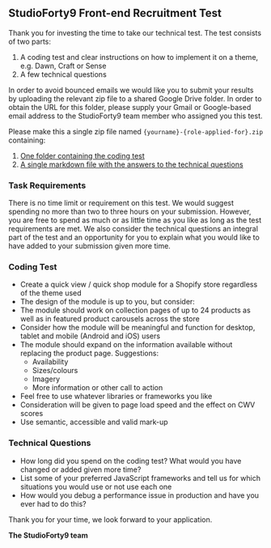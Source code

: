 ## StudioForty9 Front-end Recruitment Test

Thank you for investing the time to take our technical test. The test consists of two parts:

1. A coding test and clear instructions on how to implement it on a theme, e.g. Dawn, Craft or Sense
2. A few technical questions

In order to avoid bounced emails we would like you to submit your results by uploading the relevant zip file to a shared Google Drive folder. 
In order to obtain the URL for this folder, please supply your Gmail or Google-based email address to the StudioForty9 team member who assigned you this test.

Please make this a single zip file named `{yourname}-{role-applied-for}.zip` containing:

1. [One folder containing the coding test](#coding-test)
2. [A single markdown file with the answers to the technical questions](#technical-questions)

### Task Requirements

There is no time limit or requirement on this test. 
We would suggest spending no more than two to three hours on your submission. However, you are free to spend as much or as little time as you like as long as the test requirements are met.
We also consider the technical questions an integral part of the test and an opportunity for you to explain what you would like to have added to your submission given more time.

### Coding Test

* Create a quick view / quick shop module for a Shopify store regardless of the theme used
* The design of the module is up to you, but consider:
* The module should work on collection pages of up to 24 products as well as in featured product carousels across the store
* Consider how the module will be meaningful and function for desktop, tablet and mobile (Android and iOS) users
* The module should expand on the information available without replacing the product page. Suggestions:
    * Availability
    * Sizes/colours
    * Imagery
    * More information or other call to action
* Feel free to use whatever libraries or frameworks you like
* Consideration will be given to page load speed and the effect on CWV scores
* Use semantic, accessible and valid mark-up

### Technical Questions

* How long did you spend on the coding test? What would you have changed or added given more time?
* List some of your preferred JavaScript frameworks and tell us for which situations you would use or not use each one
* How would you debug a performance issue in production and have you ever had to do this?

Thank you for your time, we look forward to your application.

__The StudioForty9 team__
